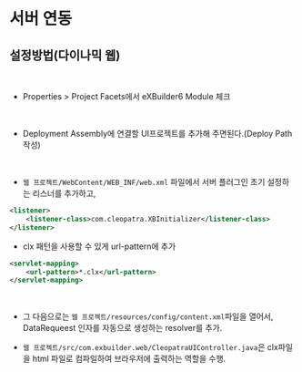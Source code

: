 # 서버 연동

## 설정방법(다이나믹 웹)

<br>

- Properties > Project Facets에서 eXBuilder6 Module 체크

<br>


- Deployment Assembly에 연결할 UI프로젝트를 추가해 주면된다.(Deploy Path 작성)

<br>


- `웹 프로젝트/WebContent/WEB_INF/web.xml` 파일에서 서버 플러그인 초기 설정하는 리스너를 추가하고,

```xml
<listener>
    <listener-class>com.cleopatra.XBInitializer</listener-class>
</listener>
```

- clx 패턴을 사용할 수 있게 url-pattern에 추가

```xml
<servlet-mapping>
    <url-pattern>*.clx</url-pattern>
</servlet-mapping>
```

<br>

- 그 다음으로는 `웹 프로젝트/resources/config/content.xml`파일을 열어서, DataRequeest 인자를 자동으로 생성하는 resolver를 추가.

- `웹 프로젝트/src/com.exbuilder.web/CleopatraUIController.java`은 clx파일을 html 파일로 컴파일하여 브라우저에 출력하는 역할을 수행.